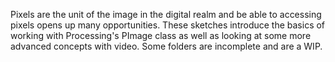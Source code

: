 Pixels are the unit of the image in the digital realm and be able to accessing pixels opens up many opportunities. These sketches introduce the basics of working with Processing's PImage class as well as looking at some more advanced concepts with video. Some folders are incomplete and are a WIP. 
